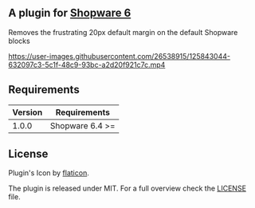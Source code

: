 ## A plugin for [Shopware 6](https://github.com/shopware/platform)

Removes the frustrating 20px default margin on the default Shopware blocks


https://user-images.githubusercontent.com/26538915/125843044-632097c3-5c1f-48c9-93bc-a2d20f921c7c.mp4


## Requirements

| Version 	| Requirements               	|
|---------	|----------------------------	|
| 1.0.0    	| Shopware 6.4 >=	            |

## License

Plugin's Icon by [flaticon](https://www.flaticon.com).

The plugin is released under MIT. For a full overview check the [LICENSE](./LICENSE) file.
